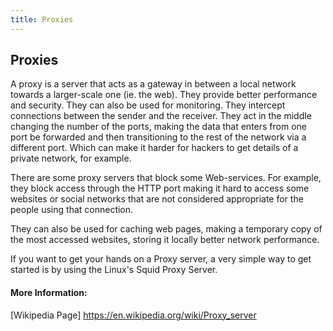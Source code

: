 ```yaml
---
title: Proxies
---
```

## Proxies

A proxy is a server that acts as a gateway in between a local network towards a larger-scale one (ie. the web). They provide better performance and security. They can also be used for monitoring. They intercept connections between the sender and the receiver. They act in the middle changing the number of the ports, making the data that enters from one port be forwarded and then transitioning to the rest of the network via a different port. Which can make it harder for hackers to get details of a private network, for example. 

There are some proxy servers that block some Web-services. For example, they block access through the HTTP port making it hard to access some websites or social networks that are not considered appropriate for the people using that connection. 

They can also be used for caching web pages, making a temporary copy of the most accessed websites, storing it locally better network performance. 

If you want to get your hands on a Proxy server, a very simple way to get started is by using the Linux's Squid Proxy Server.



 #### More Information:
[Wikipedia Page] https://en.wikipedia.org/wiki/Proxy_server
